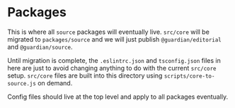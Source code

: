 # Packages

This is where all `source` packages will eventually live. `src/core` will be migrated to `packages/source` and we will just publish `@guardian/editorial` and `@guardian/source`.

Until migration is complete, the `.eslintrc.json` and `tsconfig.json` files in here are just to avoid changing anything to do with the current `src/core` setup. `src/core` files are built into this directory using `scripts/core-to-source.js` on demand.

Config files should live at the top level and apply to all packages eventually.
